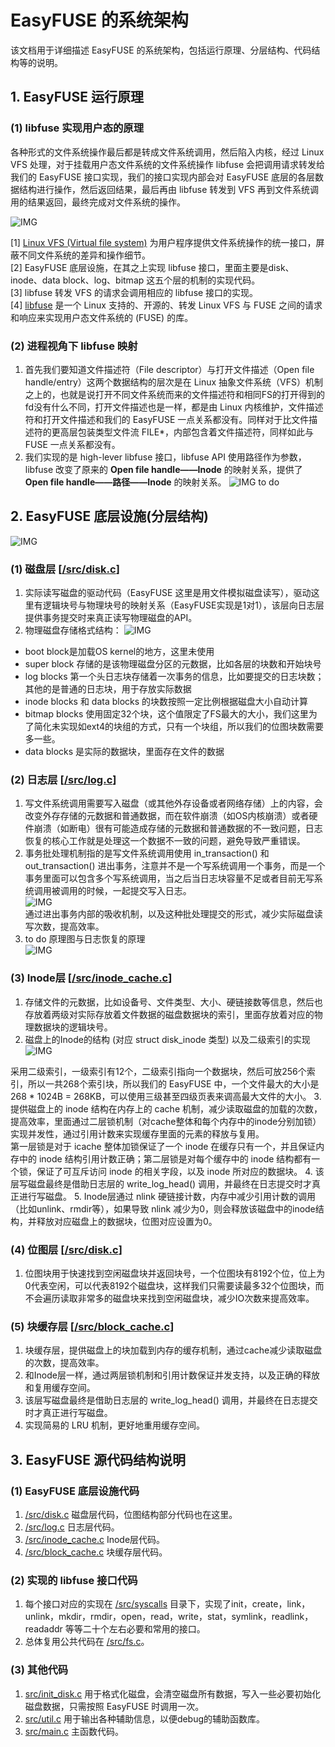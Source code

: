 # EasyFUSE 的系统架构

该文档用于详细描述 EasyFUSE 的系统架构，包括运行原理、分层结构、代码结构等的说明。

## 1. EasyFUSE 运行原理

### (1) libfuse 实现用户态的原理

各种形式的文件系统操作最后都是转成文件系统调用，然后陷入内核，经过 Linux VFS 处理，对于挂载用户态文件系统的文件系统操作 libfuse 会把调用请求转发给我们的 EasyFUSE 接口实现，我们的接口实现内部会对 EasyFUSE 底层的各层数据结构进行操作，然后返回结果，最后再由 libfuse 转发到 VFS 再到文件系统调用的结果返回，最终完成对文件系统的操作。

![IMG](../resource/libfuse_work.png)

\[1\] [Linux VFS (Virtual file system)](https://en.wikipedia.org/wiki/Virtual_file_system) 为用户程序提供文件系统操作的统一接口，屏蔽不同文件系统的差异和操作细节。  
\[2\] EasyFUSE 底层设施，在其之上实现 libfuse 接口，里面主要是disk、inode、data block、log、bitmap 这五个层的机制的实现代码。  
\[3\] libfuse 转发 VFS 的请求会调用相应的 libfuse 接口的实现。  
\[4\] [libfuse](https://github.com/libfuse/libfuse) 是一个 Linux 支持的、开源的、转发 Linux VFS 与 FUSE 之间的请求和响应来实现用户态文件系统的 (FUSE) 的库。  

### (2) 进程视角下 libfuse 映射

1. 首先我们要知道文件描述符（File descriptor）与打开文件描述（Open file handle/entry）这两个数据结构的层次是在 Linux 抽象文件系统（VFS）机制之上的，也就是说打开不同文件系统而来的文件描述符和相同FS的打开得到的fd没有什么不同，打开文件描述也是一样，都是由 Linux 内核维护，文件描述符和打开文件描述和我们的 EasyFUSE 一点关系都没有。同样对于比文件描述符的更高层包装类型文件流 FILE*，内部包含着文件描述符，同样如此与 FUSE 一点关系都没有。  
2. 我们实现的是 high-lever libfuse 接口，libfuse API 使用路径作为参数，libfuse 改变了原来的 **Open file handle——Inode** 的映射关系，提供了 **Open file handle——路径——Inode** 的映射关系。
![IMG](../resource/fd_and_handle.png) to do

## 2. EasyFUSE 底层设施(分层结构)

![IMG](../resource/layers.png)

### (1) 磁盘层 [[/src/disk.c](../src/disk.c)]

1. 实际读写磁盘的驱动代码（EasyFUSE 这里是用文件模拟磁盘读写），驱动这里有逻辑块号与物理块号的映射关系（EasyFUSE实现是1对1），该层向日志层提供事务提交时来真正读写物理磁盘的API。
2. 物理磁盘存储格式结构：
![IMG](../resource/disk.png)

- boot block是加载OS kernel的地方，这里未使用
- super block 存储的是该物理磁盘分区的元数据，比如各层的块数和开始块号
- log blocks 第一个头日志块存储着一次事务的信息，比如要提交的日志块数；其他的是普通的日志块，用于存放实际数据
- inode blocks 和 data blocks 的块数按照一定比例根据磁盘大小自动计算
- bitmap blocks 使用固定32个块，这个值限定了FS最大的大小，我们这里为了简化未实现如ext4的块组的方式，只有一个块组，所以我们的位图块数需要多一些。  
- data blocks 是实际的数据块，里面存在文件的数据

### (2) 日志层 [[/src/log.c](../src/log.c)]

1. 写文件系统调用需要写入磁盘（或其他外存设备或者网络存储）上的内容，会改变外存存储的元数据和普通数据，而在软件崩溃（如OS内核崩溃）或者硬件崩溃（如断电）很有可能造成存储的元数据和普通数据的不一致问题，日志恢复的核心工作就是处理这一个数据不一致的问题，避免导致严重错误。
2. 事务批处理机制指的是写文件系统调用使用 in_transaction() 和 out_transaction() 进出事务，注意并不是一个写系统调用一个事务，而是一个事务里面可以包含多个写系统调用，当之后当日志块容量不足或者目前无写系统调用被调用的时候，一起提交写入日志。  
![IMG](../resource/transaction.png)  
通过进出事务内部的吸收机制，以及这种批处理提交的形式，减少实际磁盘读写次数，提高效率。  
3. to do 原理图与日志恢复的原理  
![IMG](../resource/log_work.png)

### (3) Inode层 [[/src/inode_cache.c](../src/inode_cache.c)]

1. 存储文件的元数据，比如设备号、文件类型、大小、硬链接数等信息，然后也存放着两级对实际存放着文件数据的磁盘数据块的索引，里面存放着对应的物理数据块的逻辑块号。
2. 磁盘上的Inode的结构 (对应 struct disk_inode 类型) 以及二级索引的实现
![IMG](../resource/disk_inode.png)

采用二级索引，一级索引有12个，二级索引指向一个数据块，然后可放256个索引，所以一共268个索引块，所以我们的 EasyFUSE 中，一个文件最大的大小是 268 * 1024B = 268KB，可以使用三级甚至四级页表来调高最大文件的大小。
3. 提供磁盘上的 inode 结构在内存上的 cache 机制，减少读取磁盘的加载的次数，提高效率，里面通过二层锁机制（对cache整体和每个内存中的inode分别加锁）实现并发性，通过引用计数来实现缓存里面的元素的释放与复用。  
第一层锁是对于 icache 整体加锁保证了一个 inode 在缓存只有一个，并且保证内存中的 inode 结构引用计数正确；第二层锁是对每个缓存中的 inode 结构都有一个锁，保证了可互斥访问 inode 的相关字段，以及 inode 所对应的数据块。
4. 该层写磁盘最终是借助日志层的 write_log_head() 调用，并最终在日志提交时才真正进行写磁盘。
5. Inode层通过 nlink 硬链接计数，内存中减少引用计数的调用（比如unlink、rmdir等），如果导致 nlink 减少为0，则会释放该磁盘中的inode结构，并释放对应磁盘上的数据块，位图对应设置为0。

### (4) 位图层 [[/src/disk.c](../src/disk.c)]

1. 位图块用于快速找到空闲磁盘块并返回块号，一个位图块有8192个位，位上为0代表空闲，可以代表8192个磁盘块，这样我们只需要读最多32个位图块，而不会遍历读取非常多的磁盘块来找到空闲磁盘块，减少IO次数来提高效率。

### (5) 块缓存层 [[/src/block_cache.c](../src/block_cache.c)]

1. 块缓存层，提供磁盘上的块加载到内存的缓存机制，通过cache减少读取磁盘的次数，提高效率。
2. 和Inode层一样，通过两层锁机制和引用计数保证并发支持，以及正确的释放和复用缓存空间。
3. 该层写磁盘最终是借助日志层的 write_log_head() 调用，并最终在日志提交时才真正进行写磁盘。
4. 实现简易的 LRU 机制，更好地重用缓存空间。

## 3. EasyFUSE 源代码结构说明

### (1) EasyFUSE 底层设施代码

1. [/src/disk.c](../src/disk.c) 磁盘层代码，位图结构部分代码也在这里。
2. [/src/log.c](../src/log.c) 日志层代码。
3. [/src/inode_cache.c](../src/inode_cache.c) Inode层代码。
4. [/src/block_cache.c](../src/block_cache.c) 块缓存层代码。
  
### (2) 实现的 libfuse 接口代码

1. 每个接口对应的实现在 [/src/syscalls](../src/syscalls) 目录下，实现了init，create，link，unlink，mkdir，rmdir，open，read，write，stat，symlink，readlink，readaddr 等等二十个左右必要和常用的接口。
2. 总体复用公共代码在 [/src/fs.c](../src/fs.c)。

### (3) 其他代码

1. [src/init_disk.c](../src/init_disk.c) 用于格式化磁盘，会清空磁盘所有数据，写入一些必要初始化磁盘数据，只需按照 EasyFUSE 时调用一次。
2. [src/util.c](../src/util.c) 用于输出各种辅助信息，以便debug的辅助函数库。
3. [src/main.c](../src/main.c) 主函数代码。
